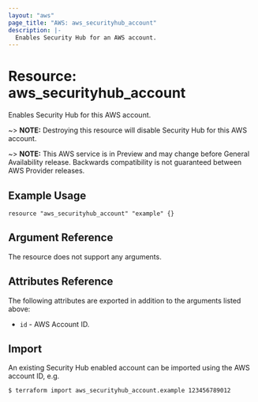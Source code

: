 ```yaml
---
layout: "aws"
page_title: "AWS: aws_securityhub_account"
description: |-
  Enables Security Hub for an AWS account.
---
```


# Resource: aws_securityhub_account

Enables Security Hub for this AWS account.

~> **NOTE:** Destroying this resource will disable Security Hub for this AWS account.

~> **NOTE:** This AWS service is in Preview and may change before General Availability release. Backwards compatibility is not guaranteed between AWS Provider releases.

## Example Usage

```hcl
resource "aws_securityhub_account" "example" {}
```

## Argument Reference

The resource does not support any arguments.

## Attributes Reference

The following attributes are exported in addition to the arguments listed above:

* `id` - AWS Account ID.

## Import

An existing Security Hub enabled account can be imported using the AWS account ID, e.g.

```
$ terraform import aws_securityhub_account.example 123456789012
```
